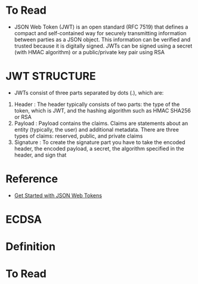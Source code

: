 # To Read
* JSON Web Token (JWT) is an open standard (RFC 7519) that defines a compact and self-contained way for securely transmitting information between parties as a JSON object. This information can be verified and trusted because it is digitally signed. JWTs can be signed using a secret (with HMAC algorithm) or a public/private key pair using RSA

# JWT STRUCTURE
* JWTs consist of three parts separated by dots (.), which are: 
1. Header : The header typically consists of two parts: the type of the token, which is JWT, and the hashing algorithm such as HMAC SHA256 or RSA
2. Payload : Payload contains the claims. Claims are statements about an entity (typically, the user) and additional metadata. There are three types of claims: reserved, public, and private claims
3. Signature : To create the signature part you have to take the encoded header, the encoded payload, a secret, the algorithm specified in the header, and sign that

# Reference
* [Get Started with JSON Web Tokens](https://auth0.com/learn/json-web-tokens/)

# ECDSA
# Definition

# To Read


